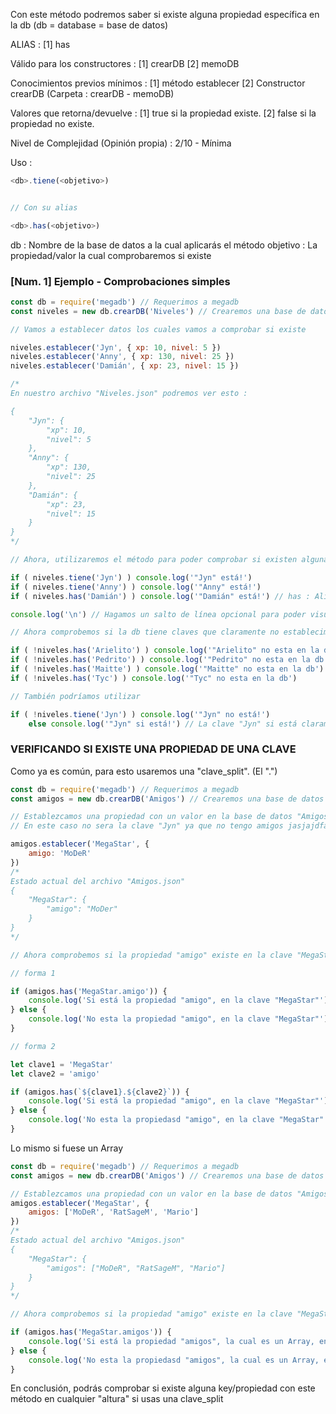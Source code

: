 Con este método podremos saber si existe alguna propiedad específica en la db (db = database = base de datos)

ALIAS :
	[1] has

Válido para los constructores :
	[1] crearDB
	[2] memoDB

Conocimientos previos mínimos :
	[1] método establecer
	[2]	Constructor crearDB (Carpeta : crearDB - memoDB)

Valores que retorna/devuelve :
	[1] true si la propiedad existe.
	[2] false si la propiedad no existe.

Nivel de Complejidad (Opinión propia) :
	2/10 - Mínima


Uso :
```js
<db>.tiene(<objetivo>)


// Con su alias

<db>.has(<objetivo>)
```

db : Nombre de la base de datos a la cual aplicarás el método
objetivo : La propiedad/valor la cual comprobaremos si existe

### [Num. 1] Ejemplo - Comprobaciones simples

```js
const db = require('megadb') // Requerimos a megadb
const niveles = new db.crearDB('Niveles') // Crearemos una base de datos simple

// Vamos a establecer datos los cuales vamos a comprobar si existe

niveles.establecer('Jyn', { xp: 10, nivel: 5 })
niveles.establecer('Anny', { xp: 130, nivel: 25 })
niveles.establecer('Damián', { xp: 23, nivel: 15 })

/*
En nuestro archivo "Niveles.json" podremos ver esto :

{
	"Jyn": {
		"xp": 10,
		"nivel": 5
	},
	"Anny": {
		"xp": 130,
		"nivel": 25
	},
	"Damián": {
		"xp": 23,
		"nivel": 15
	}
}
*/

// Ahora, utilizaremos el método para poder comprobar si existen algunas claves

if ( niveles.tiene('Jyn') ) console.log('"Jyn" está!')
if ( niveles.tiene('Anny') ) console.log('"Anny" está!')
if ( niveles.has('Damián') ) console.log('"Damián" está!') // has : Alias del método tiene

console.log('\n') // Hagamos un salto de línea opcional para poder visualizar mejor 

// Ahora comprobemos si la db tiene claves que claramente no establecimos, así que sabemos que no las tendra, para hacer esto, vamos a usar el signo de "!" al principio de la condición, esto nos indicaría que : "Si el valor que retorna/devuelve es false, hará ese console.log"

if ( !niveles.has('Arielito') ) console.log('"Arielito" no esta en la db')
if ( !niveles.has('Pedrito') ) console.log('"Pedrito" no esta en la db')
if ( !niveles.has('Maitte') ) console.log('"Maitte" no esta en la db')
if ( !niveles.has('Tyc') ) console.log('"Tyc" no esta en la db')

// También podríamos utilizar 

if ( !niveles.tiene('Jyn') ) console.log('"Jyn" no está!')
	else console.log('"Jyn" si está!') // La clave "Jyn" si está claramente, la acabamos de establecer, así que va a retornar este console.log
```

### VERIFICANDO SI EXISTE UNA PROPIEDAD DE UNA CLAVE

Como ya es común, para esto usaremos una "clave_split". (El ".")

```js
const db = require('megadb') // Requerimos a megadb
const amigos = new db.crearDB('Amigos') // Crearemos una base de datos simple

// Establezcamos una propiedad con un valor en la base de datos "Amigos"
// En este caso no sera la clave "Jyn" ya que no tengo amigos jasjajdfa:( ~~Mentira no~~

amigos.establecer('MegaStar', {
	amigo: 'MoDeR'
})
/*
Estado actual del archivo "Amigos.json"
{
	"MegaStar": {
		"amigo": "MoDer"
	}
}
*/

// Ahora comprobemos si la propiedad "amigo" existe en la clave "MegaStar"

// forma 1

if (amigos.has('MegaStar.amigo')) { 
	console.log('Si está la propiedad "amigo", en la clave "MegaStar"') // Devolverá esto
} else {
	console.log('No esta la propiedad "amigo", en la clave "MegaStar"')
}

// forma 2

let clave1 = 'MegaStar'
let clave2 = 'amigo'

if (amigos.has(`${clave1}.${clave2}`)) { 
	console.log('Si está la propiedad "amigo", en la clave "MegaStar"') // Devolverá esto
} else {
	console.log('No esta la propiedasd "amigo", en la clave "MegaStar"')
}

```

Lo mismo si fuese un Array

```js
const db = require('megadb') // Requerimos a megadb
const amigos = new db.crearDB('Amigos') // Crearemos una base de datos simple

// Establezcamos una propiedad con un valor en la base de datos "Amigos"
amigos.establecer('MegaStar', {
	amigos: ['MoDeR', 'RatSageM', 'Mario']
})
/*
Estado actual del archivo "Amigos.json"
{
	"MegaStar": {
		"amigos": ["MoDeR", "RatSageM", "Mario"]
	}
}
*/

// Ahora comprobemos si la propiedad "amigo" existe en la clave "MegaStar"

if (amigos.has('MegaStar.amigos')) { 
	console.log('Si está la propiedad "amigos", la cual es un Array, en la clave "MegaStar"') // Devolverá esto
} else {
	console.log('No esta la propiedasd "amigos", la cual es un Array, en la clave "MegaStar"')
}

```

En conclusión, podrás comprobar si existe alguna key/propiedad con este método en cualquier "altura" si usas una clave_split